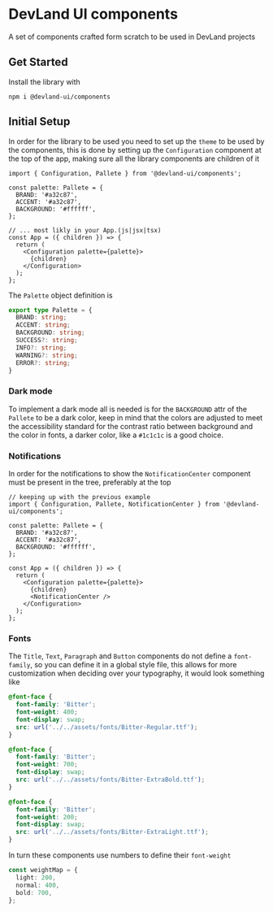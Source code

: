 # DevLand UI components
A set of components crafted form scratch to be used in DevLand projects

## Get Started
Install the library with
```
npm i @devland-ui/components
```

## Initial Setup

In order for the library to be used you need to
set up the `theme` to be used by the components,
this is done by setting up the `Configuration` component at the top of the app,
making sure all the library components are children of it

```tsx
import { Configuration, Pallete } from '@devland-ui/components';

const palette: Pallete = {
  BRAND: '#a32c87',
  ACCENT: '#a32c87',
  BACKGROUND: '#ffffff',
};

// ... most likly in your App.(js|jsx|tsx)
const App = ({ children }) => {
  return (
    <Configuration palette={palette}>
      {children}
    </Configuration>
  );
};
```

The `Palette` object definition is

```ts
export type Palette = {
  BRAND: string;
  ACCENT: string;
  BACKGROUND: string;
  SUCCESS?: string;
  INFO?: string;
  WARNING?: string;
  ERROR?: string;
}
```
### Dark mode

To implement a dark mode all is needed is
for the `BACKGROUND` attr of the `Pallete` to be a dark color,
keep in mind that the colors are adjusted to meet the accessibility standard
for the contrast ratio between background and the color in fonts,
a darker color, like a `#1c1c1c` is a good choice.

### Notifications

In order for the notifications to show the `NotificationCenter` component
must be present in the tree, preferably at the top

```tsx
// keeping up with the previous example
import { Configuration, Pallete, NotificationCenter } from '@devland-ui/components';

const palette: Pallete = {
  BRAND: '#a32c87',
  ACCENT: '#a32c87',
  BACKGROUND: '#ffffff',
};

const App = ({ children }) => {
  return (
    <Configuration palette={palette}>
      {children}
      <NotificationCenter />
    </Configuration>
  );
};
```

### Fonts

The `Title`, `Text`, `Paragraph` and `Button` components do not define a `font-family`,
so you can define it in a global style file, this allows for more customization
when deciding over your typography, it would look something like

```scss
@font-face {
  font-family: 'Bitter';
  font-weight: 400;
  font-display: swap;
  src: url('../../assets/fonts/Bitter-Regular.ttf');
}

@font-face {
  font-family: 'Bitter';
  font-weight: 700;
  font-display: swap;
  src: url('../../assets/fonts/Bitter-ExtraBold.ttf');
}

@font-face {
  font-family: 'Bitter';
  font-weight: 200;
  font-display: swap;
  src: url('../../assets/fonts/Bitter-ExtraLight.ttf');
}
```

In turn these components use numbers to define their `font-weight`

```ts
const weightMap = {
  light: 200,
  normal: 400,
  bold: 700,
};
```

